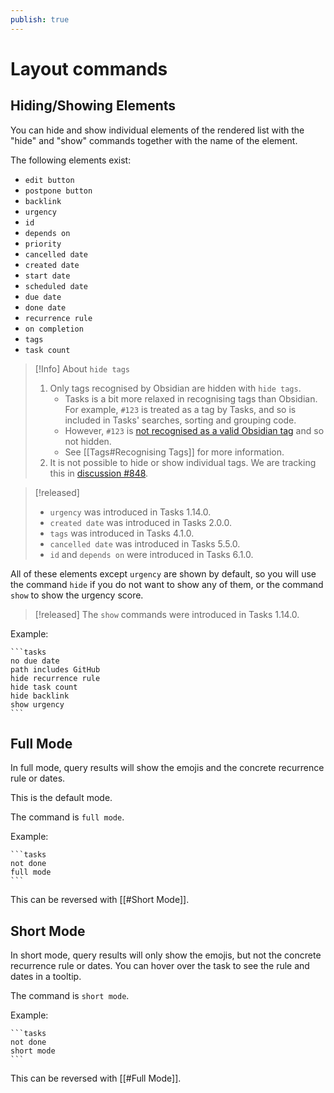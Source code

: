 ```yaml
---
publish: true
---
```


# Layout commands

## Hiding/Showing Elements

You can hide and show individual elements of the rendered list with the "hide" and "show" commands
together with the name of the element.

The following elements exist:

<!-- NEW_QUERY_INSTRUCTION_EDIT_REQUIRED -->

- `edit button`
- `postpone button`
- `backlink`
- `urgency`
- `id`
- `depends on`
- `priority`
- `cancelled date`
- `created date`
- `start date`
- `scheduled date`
- `due date`
- `done date`
- `recurrence rule`
- `on completion`
- `tags`
- `task count`

> [!Info] About `hide tags`
>
> 1. Only tags recognised by Obsidian are hidden with `hide tags`.
>     - Tasks is a bit more relaxed in recognising tags than Obsidian. For example,  `#123` is treated as a tag by Tasks, and so is included in Tasks' searches, sorting and grouping code.
>     - However, `#123` is [not recognised as a valid Obsidian tag](https://help.obsidian.md/Editing+and+formatting/Tags#Tag+format) and so not hidden.
>     - See [[Tags#Recognising Tags]] for more information.
> 1. It is not possible to hide or show individual tags. We are tracking this in [discussion #848](https://github.com/obsidian-tasks-group/obsidian-tasks/discussions/848).

> [!released]
>
> - `urgency` was introduced in Tasks 1.14.0.
> - `created date` was introduced in Tasks 2.0.0.
> - `tags` was introduced in Tasks 4.1.0.
> - `cancelled date` was introduced in Tasks 5.5.0.
> - `id` and `depends on` were introduced in Tasks 6.1.0.

All of these elements except `urgency` are shown by default, so you will use the command `hide`
if you do not want to show any of them, or the command `show` to show the urgency score.

> [!released]
The `show` commands were introduced in Tasks 1.14.0.

Example:

    ```tasks
    no due date
    path includes GitHub
    hide recurrence rule
    hide task count
    hide backlink
    show urgency
    ```

## Full Mode

In full mode, query results will show the emojis and the concrete recurrence rule or dates.

This is the default mode.

The command is `full mode`.

Example:

    ```tasks
    not done
    full mode
    ```

This can be reversed with [[#Short Mode]].

## Short Mode

In short mode, query results will only show the emojis, but not the concrete recurrence rule or dates.
You can hover over the task to see the rule and dates in a tooltip.

The command is `short mode`.

Example:

    ```tasks
    not done
    short mode
    ```

This can be reversed with [[#Full Mode]].
